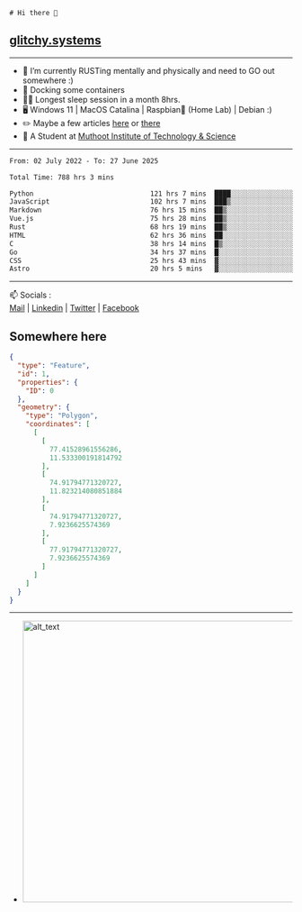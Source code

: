 ```
# Hi there 👋
```
## [glitchy.systems](https://glitchy.systems)
---

- 🌱 I’m currently RUSTing mentally and physically and need to GO out somewhere :)
- 🐋 Docking some containers
- 😶‍🌫️ Longest sleep session in a month 8hrs.
- 🖥️ Windows 11 | MacOS Catalina | Raspbian🥧 (Home Lab) | Debian :)
- ✏️ Maybe a few articles [here](https://medium.com/@advaithnarayanan8) or [there](https://medium.com/@advaithnarayanan8)
- 📑 A Student at [Muthoot Institute of Technology & Science](https://mgmits.ac.in/)



---

<!--START_SECTION:waka-->

```txt
From: 02 July 2022 - To: 27 June 2025

Total Time: 788 hrs 3 mins

Python                             121 hrs 7 mins  ████░░░░░░░░░░░░░░░░░░░░░   15.37 %
JavaScript                         102 hrs 7 mins  ███▒░░░░░░░░░░░░░░░░░░░░░   12.96 %
Markdown                           76 hrs 15 mins  ██▒░░░░░░░░░░░░░░░░░░░░░░   09.68 %
Vue.js                             75 hrs 28 mins  ██▒░░░░░░░░░░░░░░░░░░░░░░   09.58 %
Rust                               68 hrs 19 mins  ██▒░░░░░░░░░░░░░░░░░░░░░░   08.67 %
HTML                               62 hrs 36 mins  ██░░░░░░░░░░░░░░░░░░░░░░░   07.94 %
C                                  38 hrs 14 mins  █▒░░░░░░░░░░░░░░░░░░░░░░░   04.85 %
Go                                 34 hrs 37 mins  █░░░░░░░░░░░░░░░░░░░░░░░░   04.39 %
CSS                                25 hrs 43 mins  ▓░░░░░░░░░░░░░░░░░░░░░░░░   03.27 %
Astro                              20 hrs 5 mins   ▓░░░░░░░░░░░░░░░░░░░░░░░░   02.55 %
```

<!--END_SECTION:waka-->

---

📫 Socials :<br>
[Mail](mailto:advaith@glitchy.systems) | [Linkedin](https://www.linkedin.com/in/advaith-narayanan-a72152214/) | [Twitter](https://twitter.com/advaithnarayan) | [Facebook](https://screenmessage.com/qinq)

## Somewhere here

```geojson
{
  "type": "Feature",
  "id": 1,
  "properties": {
    "ID": 0
  },
  "geometry": {
    "type": "Polygon",
    "coordinates": [
      [
        [
          77.41528961556286,
          11.533300191814792
        ],
        [
          74.91794771320727,
          11.823214080851884
        ],
        [
          74.91794771320727,
          7.9236625574369
        ],
        [
          77.91794771320727,
          7.9236625574369
        ]
      ]
    ]
  }
}
```


--- 
- [<img alt="alt_text" width="500px" src="https://valid.x86.fr/cache/banner/xv24bv-6.png" />](https://valid.x86.fr/xv24bv)


